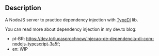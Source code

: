 ## Description

A NodeJS server to practice dependency injection with [TypeDI](https://github.com/typestack/typedi) lib.

You can read more about dependency injection in my dev.to blog: 
- pt-BR: https://dev.to/lucasprochnow/injecao-de-dependencia-di-com-nodejs-typescript-3a5f;
- en: WIP
